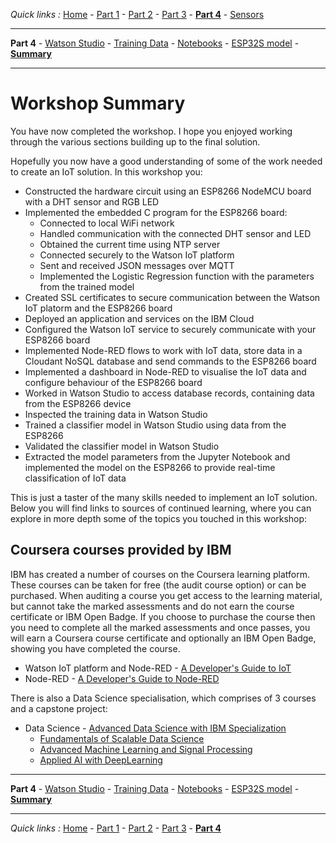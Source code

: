 *Quick links :*
[Home](/README.md) - [Part 1](../part1/README.md) - [Part 2](../part2/README.md) - [Part 3](../part3/README.md) - [**Part 4**](../part4/README.md) - [Sensors](/en/sensors/README.md)
***
**Part 4** - [Watson Studio](STUDIO.md) - [Training Data](TRAINING.md) - [Notebooks](JUPYTER.md) - [ESP32S model](MODEL.md) - [**Summary**](SUMMARY.md)
***

# Workshop Summary

You have now completed the workshop.  I hope you enjoyed working through the various sections building up to the final solution.

Hopefully you now have a good understanding of some of the work needed to create an IoT solution.  In this workshop you:

- Constructed the hardware circuit using an ESP8266 NodeMCU board with a DHT sensor and RGB LED
- Implemented the embedded C program for the ESP8266 board:
  - Connected to local WiFi network
  - Handled communication with the connected DHT sensor and LED
  - Obtained the current time using NTP server
  - Connected securely to the Watson IoT platform
  - Sent and received JSON messages over MQTT
  - Implemented the Logistic Regression function with the parameters from the trained model
- Created SSL certificates to secure communication between the Watson IoT platorm and the ESP8266 board
- Deployed an application and services on the IBM Cloud
- Configured the Watson IoT service to securely communicate with your ESP8266 board
- Implemented Node-RED flows to work with IoT data, store data in a Cloudant NoSQL database and send commands to the ESP8266 board
- Implemented a dashboard in Node-RED to visualise the IoT data and configure behaviour of the ESP8266 board
- Worked in Watson Studio to access database records, containing data from the ESP8266 device
- Inspected the training data in Watson Studio
- Trained a classifier model in Watson Studio using data from the ESP8266
- Validated the classifier model in Watson Studio
- Extracted the model parameters from the Jupyter Notebook and implemented the model on the ESP8266 to provide real-time classification of IoT data

This is just a taster of the many skills needed to implement an IoT solution.   Below you will find links to sources of continued learning, where you can explore in more depth some of the topics you touched in this workshop:

## Coursera courses provided by IBM

IBM has created a number of courses on the Coursera learning platform.  These courses can be taken for free (the audit course option) or can be purchased.  When auditing a course you get access to the learning material, but cannot take the marked assessments and do not earn the course certificate or IBM Open Badge.  If you choose to purchase the course then you need to complete all the marked assessments and once passes, you will earn a Coursera course certificate and optionally an IBM Open Badge, showing you have completed the course.  

- Watson IoT platform and Node-RED - [A Developer's Guide to IoT](https://www.coursera.org/learn/developer-iot/home/welcome)
- Node-RED - [A Developer's Guide to Node-RED](https://www.coursera.org/learn/developer-nodered/home/welcome)
  
There is also a Data Science specialisation, which comprises of 3 courses and a capstone project:

- Data Science - [Advanced Data Science with IBM Specialization](https://www.coursera.org/specializations/advanced-data-science-ibm)
  - [Fundamentals of Scalable Data Science](https://www.coursera.org/learn/ds)
  - [Advanced Machine Learning and Signal Processing](https://www.coursera.org/learn/advanced-machine-learning-signal-processing)
  - [Applied AI with DeepLearning](https://www.coursera.org/learn/ai)

***
**Part 4** - [Watson Studio](STUDIO.md) - [Training Data](TRAINING.md) - [Notebooks](JUPYTER.md) - [ESP32S model](MODEL.md) - [**Summary**](SUMMARY.md)
***
*Quick links :*
[Home](/README.md) - [Part 1](../part1/README.md) - [Part 2](../part2/README.md) - [Part 3](../part3/README.md) - [**Part 4**](../part4/README.md)
